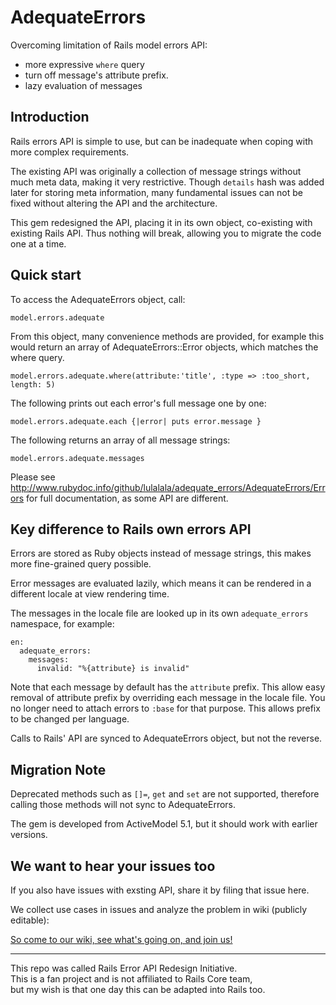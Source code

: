 # AdequateErrors

Overcoming limitation of Rails model errors API:

* more expressive `where` query
* turn off message's attribute prefix.
* lazy evaluation of messages

## Introduction

Rails errors API is simple to use, but can be inadequate when coping with more complex requirements.

The existing API was originally a collection of message strings without much meta data, making it very restrictive. Though `details` hash was added later for storing meta information, many fundamental issues can not be fixed without altering the API and the architecture.

This gem redesigned the API, placing it in its own object, co-existing with existing Rails API. Thus nothing will break, allowing you to migrate the code one at a time.

## Quick start

To access the AdequateErrors object, call:

    model.errors.adequate

From this object, many convenience methods are provided, for example this would return an array of AdequateErrors::Error objects, which matches the where query.

    model.errors.adequate.where(attribute:'title', :type => :too_short, length: 5)

The following prints out each error's full message one by one:

    model.errors.adequate.each {|error| puts error.message }
    
The following returns an array of all message strings:

    model.errors.adequate.messages
    

Please see http://www.rubydoc.info/github/lulalala/adequate_errors/AdequateErrors/Errors for full documentation, as some API are different.

## Key difference to Rails own errors API

Errors are stored as Ruby objects instead of message strings, this makes more fine-grained query possible.

Error messages are evaluated lazily, which means it can be rendered in a different locale at view rendering time.

The messages in the locale file are looked up in its own `adequate_errors` namespace, for example:

    en:
      adequate_errors:
        messages:
          invalid: "%{attribute} is invalid"

Note that each message by default has the `attribute` prefix. This allow easy removal of attribute prefix by overriding each message in the locale file. You no longer need to attach errors to `:base` for that purpose. This allows prefix to be changed per language.

Calls to Rails' API are synced to AdequateErrors object, but not the reverse.

## Migration Note

Deprecated methods such as `[]=`, `get` and `set` are not supported, therefore calling those methods will not sync to AdequateErrors.

The gem is developed from ActiveModel 5.1, but it should work with earlier versions.

## We want to hear your issues too

If you also have issues with exsting API, share it by filing that issue here.

We collect use cases in issues and analyze the problem in wiki (publicly editable):

[So come to our wiki, see what's going on, and join us!](https://github.com/lulalala/adequate_errors/wiki)

---

This repo was called Rails Error API Redesign Initiative.  
This is a fan project and is not affiliated to Rails Core team,  
but my wish is that one day this can be adapted into Rails too.
